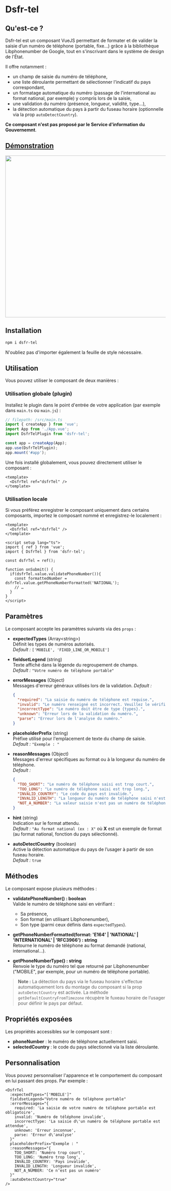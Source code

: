 # Dsfr-tel

## Qu'est-ce ?

Dsfr-tel est un composant VueJS permettant de formater et de valider la saisie d’un numéro de téléphone (portable, fixe…) grâce à la bibliothèque Libphonenumber de Google, tout en s'inscrivant dans le système de design de l'État.

Il offre notamment :

- un champ de saisie du numéro de téléphone,
- une liste déroulante permettant de sélectionner l'indicatif du pays correspondant,
- un formatage automatique du numéro (passage de l'international au format national, par exemple) y compris lors de la saisie,
- une validation du numéro (présence, longueur, validité, type…),
- la détection automatique du pays à partir du fuseau horaire (optionnelle via la prop `autoDetectCountry`).

**Ce composant n'est pas proposé par le Service d'information du Gouvernemnt**.

## [Démonstration](https://edouardroger.github.io/dsfr-tel-demo/)

<img width="507" alt="" src="https://github.com/user-attachments/assets/fb061e18-58a4-4873-b714-df63f5e2b97a" />

## Installation

```bash
npm i dsfr-tel
```

N'oubliez pas d'importer également la feuille de style nécessaire.

## Utilisation

Vous pouvez utiliser le composant de deux manières :

### Utilisation globale (plugin)

Installez le plugin dans le point d'entrée de votre application (par exemple dans `main.ts` ou `main.js`) :

```typescript
// filepath: /src/main.ts
import { createApp } from 'vue';
import App from './App.vue';
import DsfrTelPlugin from 'dsfr-tel';

const app = createApp(App);
app.use(DsfrTelPlugin);
app.mount('#app');
```

Une fois installé globalement, vous pouvez directement utiliser le composant :

```vue
<template>
  <DsfrTel ref="dsfrTel" />
</template>
```

### Utilisation locale

Si vous préférez enregistrer le composant uniquement dans certains composants, importez le composant nommé et enregistrez-le localement :

```vue
<template>
  <DsfrTel ref="dsfrTel" />
</template>

<script setup lang="ts">
import { ref } from 'vue';
import { DsfrTel } from 'dsfr-tel';

const dsfrTel = ref();

function onSubmit() {
  if(dsfrTel.value.validatePhoneNumber()){
    const formattedNumber = dsfrTel.value.getPhoneNumberFormatted('NATIONAL');
    // …
  }
}
</script>
```

## Paramètres

Le composant accepte les paramètres suivants via des `props` :

- **expectedTypes** (Array\<string\>)  
  Définit les types de numéros autorisés.  
  *Default :* `['MOBILE', 'FIXED_LINE_OR_MOBILE']`

- **fieldsetLegend** (string)  
  Texte affiché dans la légende du regroupement de champs.  
  *Default :* `"Votre numéro de téléphone portable"`

- **errorMessages** (Object)  
  Messages d'erreur généraux utilisés lors de la validation.
  *Default :*

  ```json
  {
    "required": "La saisie du numéro de téléphone est requise.",
    "invalid": "Le numéro renseigné est incorrect. Veuillez le vérifier.",
    "incorrectType": "Le numéro doit être de type {types}.",
    "unknown": "Erreur lors de la validation du numéro.",
    "parse": "Erreur lors de l'analyse du numéro."
  }
  ```

- **placeholderPrefix** (string)  
  Préfixe utilisé pour l'emplacement de texte du champ de saisie.  
  *Default :* `"Exemple : "`

- **reasonMessages** (Object)  
  Messages d'erreur spécifiques au format ou à la longueur du numéro de téléphone.  
  *Default :*

  ```json
  {
    "TOO_SHORT": "Le numéro de téléphone saisi est trop court.",
    "TOO_LONG": "Le numéro de téléphone saisi est trop long.",
    "INVALID_COUNTRY": "Le code du pays est invalide.",
    "INVALID_LENGTH": "La longueur du numéro de téléphone saisi n'est pas valide.",
    "NOT_A_NUMBER": "La valeur saisie n'est pas un numéro de téléphone."
  }
  ```

- **hint** (string)  
  Indication sur le format attendu.  
  *Default :* `"Au format national (ex : X"` où **X** est un exemple de format (au format national, fonction du pays sélectionné).

- **autoDetectCountry** (boolean)  
  Active la détection automatique du pays de l’usager à partir de son fuseau horaire.  
  *Default :* `true`

## Méthodes

Le composant expose plusieurs méthodes :

- **validatePhoneNumber() : boolean**  
  Valide le numéro de téléphone saisi en vérifiant :
  - Sa présence,
  - Son format (en utilisant Libphonenumber),
  - Son type (parmi ceux définis dans `expectedTypes`).

- **getPhoneNumberFormatted(format: 'E164' | 'NATIONAL' | 'INTERNATIONAL' | 'RFC3966') : string**  
  Retourne le numéro de téléphone au format demandé (national, international…).

- **getPhoneNumberType() : string**  
  Renvoie le type du numéro tel que retourné par Libphonenumber ("MOBILE", par exemple, pour un numéro de téléphone portable).

> **Note :** La détection du pays via le fuseau horaire s'effectue automatiquement lors du montage du composant si la prop `autoDetectCountry` est activée. La méthode `getDefaultCountryFromTimezone` récupère le fuxeau horaire de l’usager pour définir le pays par défaut.

## Propriétés exposées

Les propriétés accessibles sur le composant sont :

- **phoneNumber** : le numéro de téléphone actuellement saisi.
- **selectedCountry** : le code du pays sélectionné via la liste déroulante.

## Personnalisation

Vous pouvez personnaliser l'apparence et le comportement du composant en lui passant des props. Par exemple :

```vue
<DsfrTel
  :expectedTypes="['MOBILE']"
  fieldsetLegend="Votre numéro de téléphone portable"
  :errorMessages="{
    required: 'La saisie de votre numéro de téléphone portable est obligatoire',
    invalid: 'Numéro de téléphone invalide',
    incorrectType: 'La saisie d\'un numéro de téléphone portable est attendue',
    unknown: 'Erreur inconnue',
    parse: 'Erreur d\'analyse'
  }"
  placeholderPrefix="Exemple : "
  :reasonMessages="{
    TOO_SHORT: 'Numéro trop court',
    TOO_LONG: 'Numéro trop long',
    INVALID_COUNTRY: 'Pays invalide',
    INVALID_LENGTH: 'Longueur invalide',
    NOT_A_NUMBER: 'Ce n’est pas un numéro'
  }"
  :autoDetectCountry="true"
/>
```
